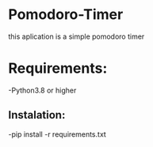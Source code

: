 # Pomodoro-Timer
this aplication is a simple pomodoro timer 

<h1>Requirements:</h1>
-Python3.8 or higher
<h2>Instalation:</h2>
-pip  install -r requirements.txt
